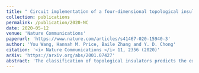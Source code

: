 ```yaml
---
title: " Circuit implementation of a four-dimensional topological insulator"
collection: publications
permalink: /publication/2020-NC
date: 2020-05-12
venue: 'Nature Communications'
paperurl: 'https://www.nature.com/articles/s41467-020-15940-3'
author: 'You Wang, Hannah M. Price, Baile Zhang and Y. D. Chong'
citation: '<i> Nature Communications </i> 11, 2356 (2020)'
arXiv: 'https://arxiv.org/abs/2001.07427'
abstract: 'The classification of topological insulators predicts the existence of high-dimensional topological phases that cannot occur in real materials, as these are limited to three or fewer spatial dimensions. We use electric circuits to experimentally implement a four-dimensional (4D) topological lattice. The lattice dimensionality is established by circuit connections, and not by mapping to a lower-dimensional system. On the lattice’s three-dimensional surface, we observe topological surface states that are associated with a nonzero second Chern number but vanishing first Chern numbers. The 4D lattice belongs to symmetry class AI, which refers to time-reversal-invariant and spinless systems with no special spatial symmetry. Class AI is topologically trivial in one to three spatial dimensions, so 4D is the lowest possible dimension for achieving a topological insulator in this class. This work paves the way to the use of electric circuits for exploring high-dimensional topological models.'
---
```

